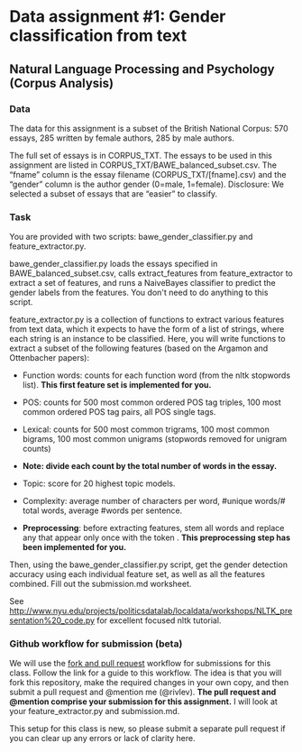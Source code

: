 # Data assignment \#1: Gender classification from text

## Natural Language Processing and Psychology (Corpus Analysis)

### Data

The data for this assignment is a subset of the British National Corpus: 570 essays, 285 written by female authors, 285 by male authors.

The full set of essays is in CORPUS\_TXT. The essays to be used in this assignment are listed in CORPUS\_TXT/BAWE\_balanced\_subset.csv. The “fname” column is the essay filename (CORPUS\_TXT/[fname].csv) and the “gender” column is the author gender (0=male, 1=female). Disclosure: We selected a subset of essays that are “easier” to classify.

### Task

You are provided with two scripts: bawe\_gender\_classifier.py and feature\_extractor.py. 

bawe\_gender\_classifier.py loads the essays specified in BAWE\_balanced\_subset.csv, calls extract\_features from feature\_extractor to extract a set of features, and runs a NaiveBayes classifier to predict the gender labels from the features. You don't need to do anything to this script.

feature\_extractor.py is a collection of functions to extract various features from text data, which it expects to have the form of a list of strings, where each string is an instance to be classified. Here, you will write functions to extract a subset of the following features (based on the Argamon and Ottenbacher papers):

* Function words: counts for each function word (from the nltk stopwords list). __This first feature set is implemented for you.__

* POS: counts for 500 most common ordered POS tag triples, 100 most common ordered POS tag pairs, all POS single tags.

* Lexical: counts for 500 most common trigrams, 100 most common bigrams, 100 most common unigrams (stopwords removed for unigram counts)

* __Note: divide each count by the total number of words in the essay.__

* Topic: score for 20 highest topic models.

* Complexity: average number of characters per word, #unique words/# total words, average #words per sentence.

* __Preprocessing__: before extracting features, stem all words and replace any that appear only once with the token <RARE>. __This preprocessing step has been implemented for you.__

Then, using the bawe\_gender\_classifier.py script, get the gender detection accuracy using each individual feature set, as well as all the features combined. Fill out the submission.md worksheet.

See <http://www.nyu.edu/projects/politicsdatalab/localdata/workshops/NLTK_presentation%20_code.py> for excellent focused nltk tutorial.

### Github workflow for submission (beta)

We will use the [fork and pull request](https://guides.github.com/activities/forking/)  workflow for submissions for this class. Follow the link for a guide to this workflow. The idea is that you will fork this repository, make the required changes in your own copy, and then submit a pull request and @mention me (@rivlev). __The pull request and @mention comprise your submission for this assignment.__ I will look at your feature\_extractor.py and submission.md.

This setup for this class is new, so please submit a separate pull request if you can clear up any errors or lack of clarity here. 
